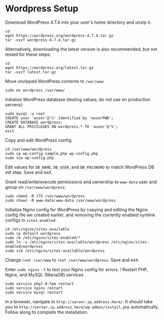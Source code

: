 # Wordpress Setup
Download WordPress 4.7.4 into your user's home directory and unzip it.

    cd
    wget https://wordpress.org/wordpress-4.7.4.tar.gz
    tar -xvzf wordpress-4.7.4.tar.gz

Alternatively, downloading the latest version is also recommended, but not tested for these steps:

    cd
    wget https://wordpress.org/latest.tar.gz
    tar -xvzf latest.tar.gz

Move unzipped WordPress contents to `/var/www`:

    sudo mv wordpress /var/www/

Initialize WordPress database (testing values; do not use on production servers):
	
	sudo mysql -u root
    CREATE user 'wuser'@'%' identified by 'wuserPWD';
    CREATE DATABASE wordpress;
    GRANT ALL PRIVILEGES ON wordpress.* TO 'wuser'@'%';
    exit

Copy and edit WordPress config:

    cd /var/www/wordpress
    sudo cp wp-config-sample.php wp-config.php
    sudo vim wp-config.php

Edit values for `DB_NAME`, `DB_USER`, and `DB_PASSWORD` to match WordPress DB init step. Save and exit.

Grant read/write/execute permissions and ownership to `www-data` user and group on `/var/www/wordpress`:

    sudo chmod -R 775 /var/www/wordpress
    sudo chown -R www-data:www-data /var/www/wordpress

Initialize Nginx config for WordPress by copying and editing the Nginx config file we created earlier, and removing
the currently enabled symlink configs in `sites-enabled`:

    cd /etc/nginx/sites-available
    sudo cp default wordpress
    sudo rm /etc/nginx/sites-enabled/*
    sudo ln -s /etc/nginx/sites-available/wordpress /etc/nginx/sites-enabled/wordpress
    sudo vim /etc/nginx/sites-available/wordpress
    
Change `root /var/www` to `root /var/www/wordpress`. Save and exit.

Enter `sudo nginx -t` to test your Nginx config for errors.
l
Restart PHP, Nginx, and MySQL (MariaDB) services

    sudo service php7.0-fpm restart
    sudo service nginx restart
    sudo service mysql restart

In a browser, navigate to `http://server.ip.address.here/`. It should take you 
to `http://server.ip.address.here/wp-admin/install.php` automatically. Follow along to complete the installation.